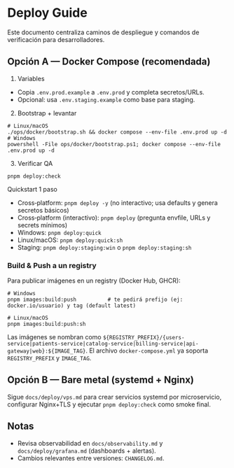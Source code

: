 # Deploy Guide

Este documento centraliza caminos de despliegue y comandos de verificación para desarrolladores.

## Opción A — Docker Compose (recomendada)

1) Variables
- Copia `.env.prod.example` a `.env.prod` y completa secretos/URLs.
- Opcional: usa `.env.staging.example` como base para staging.

2) Bootstrap + levantar
```
# Linux/macOS
./ops/docker/bootstrap.sh && docker compose --env-file .env.prod up -d
# Windows
powershell -File ops/docker/bootstrap.ps1; docker compose --env-file .env.prod up -d
```

3) Verificar QA
```
pnpm deploy:check
```

Quickstart 1 paso
- Cross‑platform: `pnpm deploy -y` (no interactivo; usa defaults y genera secretos básicos)
- Cross‑platform (interactivo): `pnpm deploy` (pregunta envfile, URLs y secrets mínimos)
- Windows: `pnpm deploy:quick`
- Linux/macOS: `pnpm deploy:quick:sh`
- Staging: `pnpm deploy:staging:win` o `pnpm deploy:staging:sh`

### Build & Push a un registry
Para publicar imágenes en un registry (Docker Hub, GHCR):

```
# Windows
pnpm images:build:push          # te pedirá prefijo (ej: docker.io/usuario) y tag (default latest)

# Linux/macOS
pnpm images:build:push:sh
```

Las imágenes se nombran como `${REGISTRY_PREFIX}/{users-service|patients-service|catalog-service|billing-service|api-gateway|web}:${IMAGE_TAG}`.
El archivo `docker-compose.yml` ya soporta `REGISTRY_PREFIX` y `IMAGE_TAG`.

## Opción B — Bare metal (systemd + Nginx)
Sigue `docs/deploy/vps.md` para crear servicios systemd por microservicio, configurar Nginx+TLS y ejecutar `pnpm deploy:check` como smoke final.

## Notas
- Revisa observabilidad en `docs/observability.md` y `docs/deploy/grafana.md` (dashboards + alertas).
- Cambios relevantes entre versiones: `CHANGELOG.md`.
